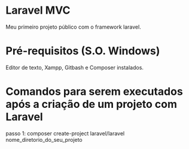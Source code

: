 # Laravel MVC
Meu primeiro projeto público com o framework laravel.

# Pré-requisitos (S.O. Windows)
Editor de texto, Xampp, Gitbash e Composer instalados.

# Comandos para serem executados após a criação de um projeto com Laravel
passo 1: composer create-project laravel/laravel nome_diretorio_do_seu_projeto
